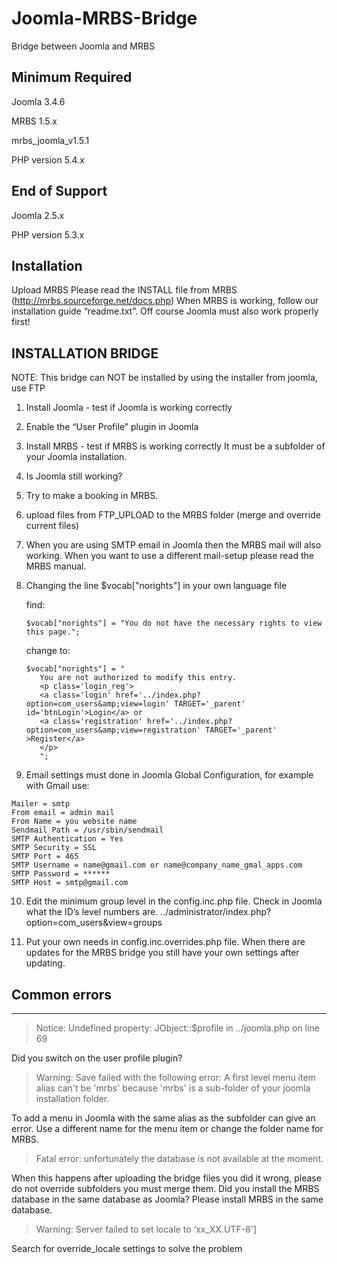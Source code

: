 # Joomla-MRBS-Bridge

Bridge between Joomla and MRBS


Minimum Required
-------------------------

Joomla 3.4.6

MRBS 1.5.x

mrbs_joomla_v1.5.1

PHP version 5.4.x


End of Support
-------------------------
Joomla 2.5.x

PHP version 5.3.x


Installation
-------------------------

Upload MRBS
Please read the INSTALL file from MRBS (http://mrbs.sourceforge.net/docs.php)
When MRBS is working, follow our installation guide “readme.txt”.
Off course Joomla must also work properly first!



INSTALLATION BRIDGE
-------------------------

NOTE: This bridge can NOT be installed by using the installer from joomla, use FTP

1) Install Joomla - test if Joomla is working correctly

2) Enable the “User Profile” plugin in Joomla

3) Install MRBS - test if MRBS is working correctly It must be a subfolder of your Joomla installation.

4) Is Joomla still working?

5) Try to make a booking in MRBS.

6) upload files from FTP_UPLOAD to the MRBS folder (merge and override current files)

7) When you are using SMTP email in Joomla then the MRBS mail will also working. When you want to use a different mail-setup please read the MRBS manual.

8) Changing the line $vocab["norights"] in your own language file

   find:
   ```
   $vocab["norights"] = "You do not have the necessary rights to view this page.";
   ```

   change to:
   
   ```
   $vocab["norights"] = "
      You are not authorized to modify this entry.
      <p class='login_reg'>
      <a class='login' href='../index.php?option=com_users&amp;view=login' TARGET='_parent' id='btnLogin'>Login</a> or
      <a class='registration' href='../index.php?option=com_users&amp;view=registration' TARGET='_parent' >Register</a>
      </p>
      ";
   ```

9) Email settings must done in Joomla Global Configuration, for example with Gmail use:
	
  ```
  Mailer = smtp
  From email = admin mail
  From Name = you website name
  Sendmail Path = /usr/sbin/sendmail
  SMTP Authentication = Yes
  SMTP Security = SSL
  SMTP Port = 465
  SMTP Username = name@gmail.com or name@company_name_gmal_apps.com
  SMTP Password = ******
  SMTP Host = smtp@gmail.com
  ```

10) Edit the minimum group level in the config.inc.php file. Check in Joomla what the ID’s level numbers are. ../administrator/index.php?option=com_users&view=groups

11) Put your own needs in config.inc.overrides.php file. When there are updates for the MRBS bridge you still have your own settings after updating.



## Common errors
-------------------------

> Notice: Undefined property: JObject::$profile in ../joomla.php on line 69

Did you switch on the user profile plugin?

> Warning: Save failed with the following error: A first level menu item alias can't be 'mrbs' because 'mrbs' is a sub-folder of your joomla installation folder.

To add a menu in Joomla with the same alias as the subfolder can give an error. Use a different name for the menu item or change the folder name for MRBS. 

> Fatal error: unfortunately the database is not available at the moment.

When this happens after uploading the bridge files you did it wrong, please do not override subfolders you must merge them. Did you install the MRBS database in the same database as Joomla? Please install MRBS in the same database.

> Warning: Server failed to set locale to ‘xx_XX.UTF-8']

Search for override_locale settings to solve the problem

